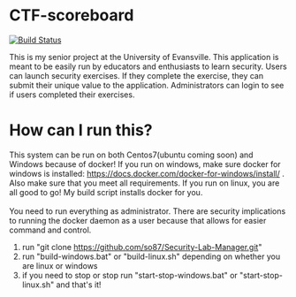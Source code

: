 # CTF-scoreboard
[![Build Status](https://jenkins.owens-netsec.com/job/Continuous%20Integration%20CTF/badge/icon)](https://jenkins.owens-netsec.com/job/Continuous%20Integration%20CTF/)

This is my senior project at the University of Evansville.  This application is meant to be easily run by educators and enthusiasts to learn security.  Users can launch security exercises.  If they complete the exercise, they can submit their unique value to the application.  Administrators can login to see if users completed their exercises.

# How can I run this?
This system can be run on both Centos7(ubuntu coming soon) and Windows because of docker!  If you run on windows, make sure docker for windows is installed: https://docs.docker.com/docker-for-windows/install/ . Also make sure that you meet all requirements.  If you run on linux, you are all good to go!  My build script installs docker for you.
</br>
</br>
You need to run everything as administrator.  There are security implications to running the docker daemon as a user because that allows for easier command and control. 
</br>
1. run "git clone https://github.com/so87/Security-Lab-Manager.git"
2. run "build-windows.bat" or "build-linux.sh" depending on whether you are linux or windows
3. if you need to stop or stop run "start-stop-windows.bat" or "start-stop-linux.sh" and that's it!
